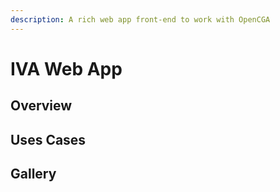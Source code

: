 ```yaml
---
description: A rich web app front-end to work with OpenCGA
---
```


# IVA Web App

## Overview

## Uses Cases

## Gallery

